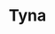 ---
title: Tyna
date: 
draft: false

# descripcion
description : Argolla de plata pasante cierre italiano

materials: Plata 925

color: Plateado

dimensions: 1,8cm

code: 01-11-0467

type: "Aros"

categories: []

price: $2.330,00

price_eftvo: $1.980,00

# Images
# first image will be shown in the product page
images:
  # - image: "images/path_to_image"
  # La ubicacion de las imagenes es imagenes/Aros/Aros.Argollas/01-11-0467-tyna
  - image: "./images/aros/argollas/01-11-0467_a.JPG"
  - image: "./images/aros/argollas/01-11-0467_b.JPG"
---